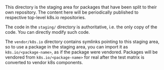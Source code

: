 This directory is the staging area for packages that have been split to their
own repository. The content here will be periodically published to respective
top-level k8s.io repositories.

The code in the `staging/` directory is authoritative, i.e. the only copy of
the code. You can directly modify such code.

The `vendor/k8s.io` directory contains symlinks pointing to this staging area,
so to use a package in the staging area, you can import it as
`k8s.io/<package-name>`, as if the package were vendored. Packages will be
vendored from `k8s.io/<package-name>` for real after the test matrix is
converted to vendor k8s components.
